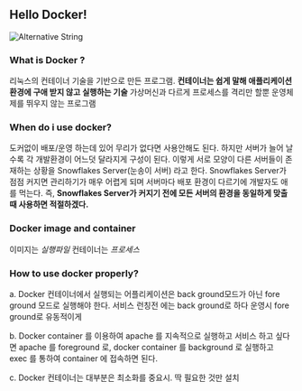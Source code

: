 ## Hello Docker!
![Alternative String](https://subicura.com/assets/article_images/2017-01-19-docker-guide-for-beginners-1/docker-logo.png "Docker")

### What is Docker ?

리눅스의 컨테이너 기술을 기반으로 만든 프로그램.
**컨테이너는 쉽게 말해 애플리케이션 환경에 구애 받지 않고 실행하는 기술**
가상머신과 다르게 프로세스를 격리만 할뿐 운영체제를 뛰우지 않는 프로그램

### When do i use docker?

도커없이 배포/운영 하는데 있어 무리가 없다면 사용안해도 된다.
하지만 서버가 늘어 날 수록 각 개발환경이 어느덧 달라지게 구성이 된다.
이렇게 서로 모양이 다른 서버들이 존재하는 상황을 Snowflakes Server(눈송이 서버) 라고 한다.
Snowflakes Server가 점점 커지면 관리하기가 매우 어렵게 되며 서버마다 배포 환경이 다르기에
개발자도 애를 먹는다. 즉, **Snowflakes Server가 커지기 전에 모든 서버의 환경을 동일하게 맞출때 사용하면 적절하겠다.**

### Docker image and container

이미지는 *실행파일*
컨테이너는 *프로세스*

### How to use docker properly?

a. Docker 컨테이너에서 실행되는 어플리케이션은 back ground모드가 아닌 fore ground 모드로 
실행해야 한다. 서비스 런칭전 에는 back ground로 하다 운영시 fore ground로 유동적이게

b. Docker container 를 이용하여 apache 를 지속적으로 실행하고 서비스 하고 싶다면 apache 를 foreground 로,
docker container 를 background 로 실행하고 exec 를 통하여 container 에 접속하면 된다.

c. Docker 컨테이너는 대부분은 최소화를 중요시. 딱 필요한 것만 설치